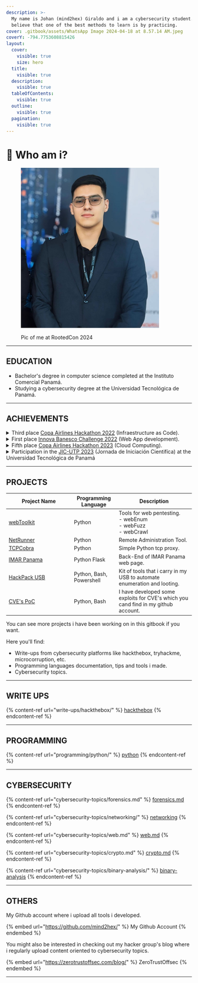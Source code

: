 ```yaml
---
description: >-
  My name is Johan (mind2hex) Giraldo and i am a cybersecurity student. I firmly
  believe that one of the best methods to learn is by practicing.
cover: .gitbook/assets/WhatsApp Image 2024-04-18 at 8.57.14 AM.jpeg
coverY: -794.7753608815426
layout:
  cover:
    visible: true
    size: hero
  title:
    visible: true
  description:
    visible: true
  tableOfContents:
    visible: true
  outline:
    visible: true
  pagination:
    visible: true
---
```


# 💾 Who am i?

<figure><img src=".gitbook/assets/WhatsApp Image 2024-04-18 at 8.59.32 AM.jpeg" alt="" width="375"><figcaption><p>Pic of me at RootedCon 2024</p></figcaption></figure>

***

## EDUCATION

* Bachelor's degree in computer science completed at the Instituto Comercial Panamá.
* Studying a cybersecurity degree at the Universidad Tecnológica de Panamá.

***

## ACHIEVEMENTS

<details>

<summary>​Third place <a href="https://www.linkedin.com/posts/johan-giraldo-785a06268_tercer-lugar-en-el-hackathon-de-copa-arilines-activity-7074128375883124736-BlQY?utm_source=share&#x26;utm_medium=member_desktop">Copa Airlines Hackathon 2022</a> (Infraestructure as Code).</summary>

<img src="https://media.licdn.com/dms/image/D4E22AQFMvTOdPDb-4w/feedshare-shrink_2048_1536/0/1686603634352?e=1716422400&#x26;v=beta&#x26;t=rsEUVwyvY1bjUggFcoU_jA9figR4UrjLy867UheMVIk" alt="" data-size="original">

I found it to be an excellent challenge and i acquired a basic knowledge of Terraform.

</details>

<details>

<summary>First place <a href="https://www.linkedin.com/posts/johan-giraldo-785a06268_python-django-mysql-activity-7074129061714751488-wktP?utm_source=share&#x26;utm_medium=member_desktop">Innova Banesco Challenge 2022</a> (Web App development).</summary>

<img src="https://media.licdn.com/dms/image/D4E22AQGgx04SkG90dw/feedshare-shrink_2048_1536/0/1686603797598?e=1716422400&#x26;v=beta&#x26;t=4LP-5kPMKuzi0h7uqrj2lclJtZNccew4nRLo-n0VTDc" alt="" data-size="original">

A very interesting challenge in which knowledge of Python programming, web design and databases is used.

</details>

<details>

<summary>Fifth place <a href="https://www.linkedin.com/posts/johan-giraldo-785a06268_eks-kubernetes-aws-activity-7074130579645947904-lABW?utm_source=share&#x26;utm_medium=member_desktop">Copa Airlines Hackathon 2023</a> (Cloud Computing).</summary>

<img src="https://media.licdn.com/dms/image/D4E22AQErntYp8lb5hw/feedshare-shrink_2048_1536/0/1686604159152?e=1716422400&#x26;v=beta&#x26;t=4htGRMlA6_lJ3Q6VB13MDMeWSPvOezvCeHDRlEzKFKk" alt="" data-size="original">

A challenge that i personally found a bit complicated, however very interesting in which we applied knowledge of cloud computing with Kubernets on AWS.

</details>

<details>

<summary>Participation in the <a href="https://www.linkedin.com/posts/johan-giraldo-785a06268_inteligenciaartificial-python-utp-activity-7084254110857736192-BsM1?utm_source=share&#x26;utm_medium=member_desktop">JIC-UTP 2023</a> (Jornada de Iniciación Cientifíca) at the Universidad Tecnológica de Panamá  </summary>

<img src="https://media.licdn.com/dms/image/D4E22AQFLizJzWkYdIg/feedshare-shrink_800/0/1689017798520?e=1716422400&#x26;v=beta&#x26;t=8GH0uDEXihuT_M9nKso8iEFRJ64Jt0ehxXpWLlw9Ae4" alt="" data-size="original">

Presenting the project "prototype of IDS in network traffic using AI"

</details>

***

## PROJECTS

<table><thead><tr><th width="163">Project Name</th><th>Programming Language</th><th>Description</th></tr></thead><tbody><tr><td><a href="https://github.com/mind2hex/webToolkit">webToolkit</a></td><td>Python</td><td>Tools for web pentesting. <br>- webEnum<br>- webFuzz<br>- webCrawl</td></tr><tr><td><a href="https://github.com/mind2hex/NetRunner">NetRunner</a></td><td>Python</td><td>Remote Administration Tool.</td></tr><tr><td><a href="https://github.com/mind2hex/TCPCobra">TCPCobra</a></td><td>Python</td><td>Simple Python tcp proxy.</td></tr><tr><td><a href="https://imarpanama.com/">IMAR Panama</a></td><td>Python Flask</td><td>Back-End of IMAR Panama web page.</td></tr><tr><td><a href="https://github.com/mind2hex/HackPack_USB">HackPack USB</a></td><td>Python, Bash, Powershell</td><td>Kit of tools that i carry in my USB to automate enumeration and looting.</td></tr><tr><td><a href="https://github.com/search?q=owner%3Amind2hex+CVE&#x26;type=repositories">CVE's PoC</a></td><td>Python, Bash</td><td>I have developed some exploits for CVE's which you cand find in my github account.</td></tr></tbody></table>

You can see more projects i have been working on in this gitbook if you want.&#x20;

Here you'll find:

* Write-ups from cybersecurity platforms like hackthebox, tryhackme, microcorruption, etc.&#x20;
* Programming languages documentation, tips and tools i made.
* Cybersecurity topics.

***

## WRITE UPS

{% content-ref url="write-ups/hackthebox/" %}
[hackthebox](write-ups/hackthebox/)
{% endcontent-ref %}

***

## PROGRAMMING

{% content-ref url="programming/python/" %}
[python](programming/python/)
{% endcontent-ref %}

***

## CYBERSECURITY

{% content-ref url="cybersecurity-topics/forensics.md" %}
[forensics.md](cybersecurity-topics/forensics.md)
{% endcontent-ref %}

{% content-ref url="cybersecurity-topics/networking/" %}
[networking](cybersecurity-topics/networking/)
{% endcontent-ref %}

{% content-ref url="cybersecurity-topics/web.md" %}
[web.md](cybersecurity-topics/web.md)
{% endcontent-ref %}

{% content-ref url="cybersecurity-topics/crypto.md" %}
[crypto.md](cybersecurity-topics/crypto.md)
{% endcontent-ref %}

{% content-ref url="cybersecurity-topics/binary-analysis/" %}
[binary-analysis](cybersecurity-topics/binary-analysis/)
{% endcontent-ref %}

***

## OTHERS

My Github account where i upload all tools i developed.

{% embed url="https://github.com/mind2hex/" %}
My Github Account
{% endembed %}

You might also be interested in checking out my hacker group's blog where i regularly upload content oriented to cybersecurity topics.

{% embed url="https://zerotrustoffsec.com/blog/" %}
ZeroTrustOffsec
{% endembed %}

***
